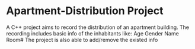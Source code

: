 # Apartment-Distribution Project

A C++ project aims to record the distribution of an apartment building.
The recording includes basic info of the inhabitants like: Age Gender Name Room#
The project is also able to add/remove the existed info 
